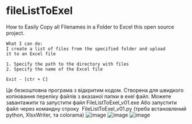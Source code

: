 # fileListToExel
How to Easily Copy all Filenames in a Folder to Excel
this open source project.

    What I can do:
    I create a list of files from the specified folder and upload 
    it to an Excel file
    
    1. Specify the path to the directory with files
    2. Specify the name of the Excel file
    
    Exit - [ctr + C]




Це безкоштовна програма з відкритим кодом. Створена для швидкого копіювання переліку файлів з вказаної папки в exel файл.
Можете завантажити та запустити файл FileListToExel_v01.exe
Або запустити файл через командну строку  FileListToExel_v01.py (треба встановлений python, XlsxWriter, та colorama)
![image](https://github.com/MichaelVoevudskiy/fileListToExel/assets/104004526/a066cdab-f073-4e05-bd7b-74a5c91f4ffb)
![image](https://github.com/MichaelVoevudskiy/fileListToExel/assets/104004526/3edd8f56-122c-4b2a-8578-c16c0d0671c7)
![image](https://github.com/MichaelVoevudskiy/fileListToExel/assets/104004526/e86e39d1-eeff-4b73-a9e0-075ee8336b1d)


